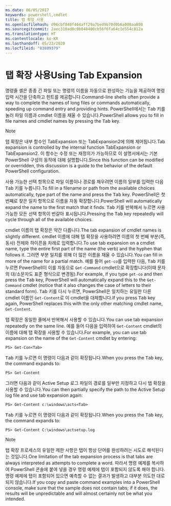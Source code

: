 ```yaml
---
ms.date: 06/05/2017
keywords: powershell,cmdlet
title: 탭 확장 사용
ms.openlocfilehash: d96cbf848f464aff29a7bed9b70d0b6a000aa808
ms.sourcegitcommit: 2aec310ad0c0b048400cb56f6fa64c1e554c812a
ms.translationtype: HT
ms.contentlocale: ko-KR
ms.lasthandoff: 05/23/2020
ms.locfileid: "83809379"
---
```

# <a name="using-tab-expansion"></a><span data-ttu-id="b89a1-103">탭 확장 사용</span><span class="sxs-lookup"><span data-stu-id="b89a1-103">Using Tab Expansion</span></span>

<span data-ttu-id="b89a1-104">명령줄 셸은 종종 긴 파일 또는 명령의 이름을 자동으로 완성하는 기능을 제공하여 명령 입력 시간을 단축하고 힌트를 제공합니다.</span><span class="sxs-lookup"><span data-stu-id="b89a1-104">Command-line shells often provide a way to complete the names of long files or commands automatically, speeding up command entry and providing hints.</span></span> <span data-ttu-id="b89a1-105">PowerShell에서는 <kbd>Tab</kbd> 키를 눌러 파일 이름과 cmdlet 이름을 채울 수 있습니다.</span><span class="sxs-lookup"><span data-stu-id="b89a1-105">PowerShell allows you to fill in file names and cmdlet names by pressing the <kbd>Tab</kbd> key.</span></span>

> [!NOTE]
> <span data-ttu-id="b89a1-106">탭 확장은 내부 함수인 TabExpansion 또는 TabExpansion2에 의해 제어됩니다.</span><span class="sxs-lookup"><span data-stu-id="b89a1-106">Tab expansion is controlled by the internal function TabExpansion or TabExpansion2.</span></span> <span data-ttu-id="b89a1-107">이 함수는 수정 또는 재정의가 가능하므로 이 설명서에서는 기본 PowerShell 구성의 동작에 대해 설명합니다.</span><span class="sxs-lookup"><span data-stu-id="b89a1-107">Since this function can be modified or overridden, this discussion is a guide to the behavior of the default PowerShell configuration.</span></span>

<span data-ttu-id="b89a1-108">사용 가능한 선택 항목으로 파일 이름이나 경로를 채우려면 이름의 일부를 입력한 다음 <kbd>Tab</kbd> 키를 누릅니다.</span><span class="sxs-lookup"><span data-stu-id="b89a1-108">To fill in a filename or path from the available choices automatically, type part of the name and press the <kbd>Tab</kbd> key.</span></span> <span data-ttu-id="b89a1-109">PowerShell은 첫 번째로 찾은 일치 항목으로 이름을 자동 확장합니다.</span><span class="sxs-lookup"><span data-stu-id="b89a1-109">PowerShell will automatically expand the name to the first match that it finds.</span></span> <span data-ttu-id="b89a1-110"><kbd>Tab</kbd> 키를 반복해서 누르면 사용 가능한 모든 선택 항목이 번갈아 표시됩니다.</span><span class="sxs-lookup"><span data-stu-id="b89a1-110">Pressing the <kbd>Tab</kbd> key repeatedly will cycle through all of the available choices.</span></span>

<span data-ttu-id="b89a1-111">cmdlet 이름의 탭 확장은 약간 다릅니다.</span><span class="sxs-lookup"><span data-stu-id="b89a1-111">The tab expansion of cmdlet names is slightly different.</span></span> <span data-ttu-id="b89a1-112">cmdlet 이름에 대해 탭 확장을 사용하려면 이름의 첫 번째 부분(즉, 동사) 전체와 하이픈을 차례로 입력합니다.</span><span class="sxs-lookup"><span data-stu-id="b89a1-112">To use tab expansion on a cmdlet name, type the entire first part of the name (the verb) and the hyphen that follows it.</span></span> <span data-ttu-id="b89a1-113">그러면 부분 일치를 위해 더 많은 이름을 채울 수 있습니다.</span><span class="sxs-lookup"><span data-stu-id="b89a1-113">You can fill in more of the name for a partial match.</span></span> <span data-ttu-id="b89a1-114">예를 들어 `get-co`를 입력한 다음, <kbd>Tab</kbd> 키를 누르면 PowerShell이 이를 자동으로 `Get-Command` cmdlet으로 확장합니다(이때 문자의 대/소문자도 표준 형식으로 변경됨).</span><span class="sxs-lookup"><span data-stu-id="b89a1-114">For example, if you type `get-co` and then press the <kbd>Tab</kbd> key, PowerShell will automatically expand this to the `Get-Command` cmdlet (notice that it also changes the case of letters to their standard form).</span></span> <span data-ttu-id="b89a1-115"><kbd>Tab</kbd> 키를 다시 누르면, PowerShell은 일치하는 유일한 다른 cmdlet 이름인 `Get-Content`로 이 cmdlet을 대체합니다.</span><span class="sxs-lookup"><span data-stu-id="b89a1-115">If you press <kbd>Tab</kbd> key again, PowerShell replaces this with the only other matching cmdlet name, `Get-Content`.</span></span>

<span data-ttu-id="b89a1-116">탭 확장은 동일한 줄에서 반복해서 사용할 수 있습니다.</span><span class="sxs-lookup"><span data-stu-id="b89a1-116">You can use tab expansion repeatedly on the same line.</span></span> <span data-ttu-id="b89a1-117">예를 들어 다음을 입력하여 `Get-Content` cmdlet의 이름에 대해 탭 확장을 사용할 수 있습니다.</span><span class="sxs-lookup"><span data-stu-id="b89a1-117">For example, you can use tab expansion on the name of the `Get-Content` cmdlet by entering:</span></span>

```
PS> Get-Con<Tab>
```

<span data-ttu-id="b89a1-118"><kbd>Tab</kbd> 키를 누르면 이 명령이 다음과 같이 확장됩니다.</span><span class="sxs-lookup"><span data-stu-id="b89a1-118">When you press the <kbd>Tab</kbd> key, the command expands to:</span></span>

```
PS> Get-Content
```

<span data-ttu-id="b89a1-119">그러면 다음과 같이 Active Setup 로그 파일의 경로를 일부만 지정하고 다시 탭 확장을 사용할 수 있습니다.</span><span class="sxs-lookup"><span data-stu-id="b89a1-119">You can then partially specify the path to the Active Setup log file and use tab expansion again:</span></span>

```
PS> Get-Content c:\windows\acts<Tab>
```

<span data-ttu-id="b89a1-120"><kbd>Tab</kbd> 키를 누르면 이 명령이 다음과 같이 확장됩니다.</span><span class="sxs-lookup"><span data-stu-id="b89a1-120">When you press the <kbd>Tab</kbd> key, the command expands to:</span></span>

```
PS> Get-Content C:\windows\actsetup.log
```

> [!NOTE]
> <span data-ttu-id="b89a1-121">탭 확장 프로세스의 유일한 제한 사항은 탭이 항상 단어를 완성하려는 시도로 해석된다는 것입니다.</span><span class="sxs-lookup"><span data-stu-id="b89a1-121">One limitation of the tab expansion process is that tabs are always interpreted as attempts to complete a word.</span></span> <span data-ttu-id="b89a1-122">따라서 명령 예제를 복사하여 PowerShell 콘솔에 붙여 넣을 경우 명령 예제에 탭이 포함되지 않도록 해야 합니다. 명령 예제에 탭이 포함되어 있으면 예측할 수 없는 결과가 발생하고 대부분 의도한 대로 되지 않습니다.</span><span class="sxs-lookup"><span data-stu-id="b89a1-122">If you copy and paste command examples into a PowerShell console, make sure that the sample does not contain tabs; if it does, the results will be unpredictable and will almost certainly not be what you intended.</span></span>

